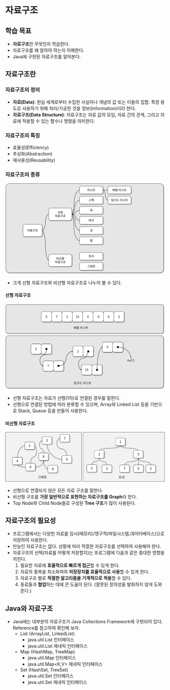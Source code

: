 # 자료구조
## 학습 목표

- **자료구조**란 무엇인지 학습한다.
- 자료구조를 왜 알아야 하는지 이해한다.
- Java에 구현된 자료구조를 알아본다.

## 자료구조란

### 자료구조의 정의

- **자료(Data)**: 현실 세계로부터 수집한 사실이나 개념의 값 또는 이들의 집합. 특정 용도로 사용하기 위해 처리/가공한 것을 정보(Information)이라 한다.
- **자료구조(Data Structure)**: 자료구조는 자료 값의 모임, 자료 간의 관계, 그리고 자료에 적용할 수 있는 함수나 명령을 의미한다.

### 자료구조의 특징

- 효율성(Efficiency)
- 추상화(Abstraction)
- 재사용성(Reusability)

### 자료구조의 종류

![자료구조의_종류](img/section1/1.png)

- 크게 선형 자료구조와 비선형 자료구조로 나누어 볼 수 있다.

#### 선형 자료구조

![선형_자료구조](img/section1/2.png)

- 선형 자료구조는 자료가 선형(1자)로 연결된 경우를 말한다.
- 선형으로 연결된 방법에 따라 분류할 수 있으며, Array와 Linked List 등을 기반으로 Stack, Queue 등을 만들어 사용한다.

#### 비선형 자료구조

![비선형_자료구조](img/section1/3.png)

- 선형으로 연결되지 않은 모든 자료 구조를 말한다.
- 비선형 구조를 **가장 일반적으로 표현하는 자료구조를 Graph**라 한다.
- Top Node와 Child Node들로 구성된 **Tree 구조**가 많이 사용된다.

## 자료구조의 필요성

- 프로그램에서는 다양한 자료를 임시(메모리)/영구적(파일시스템,데이터베이스)으로 저장하여 사용한다.
- 만능인 자료구조는 없다. 상황에 따라 적절한 자료구조를 선택하여 사용해야 한다.
- 자료구조의 선택(자료를 어떻게 저장할지)는 프로그램에 다음과 같은 중대한 영향을 끼친다.
    1. 필요한 자료에 **효율적으로 빠르게 접근**할 수 있게 한다.
    1. 자료의 중복을 최소화하여 **저장장치를 효율적으로 사용**할 수 있게 한다.
    1. 자료구조 별로 **적절한 알고리즘을 기계적으로 적용**할 수 있다.
    1. 동료들과 **협업**하는 데에 큰 도움이 된다. (잘못된 창의성을 발휘하지 않게 도와준다.)

## Java와 자료구조

- Java에는 대부분의 자료구조가 Java Collections Framework에 구현되어 있다. Reference를 참고하여 확인해 보자.
    - List (ArrayList, LinkedList)
        - java.util.List 인터페이스
        - java.util.List<T> 제네릭 인터페이스
    - Map (HashMap, TreeMap)
        - java.util.Map 인터페이스
        - java.util.Map<K,V> 제네릭 인터페이스
    - Set (HashSet, TreeSet)
        - java.util.Set 인터페이스
        - java.util.Set<T> 제네릭 인터페이스